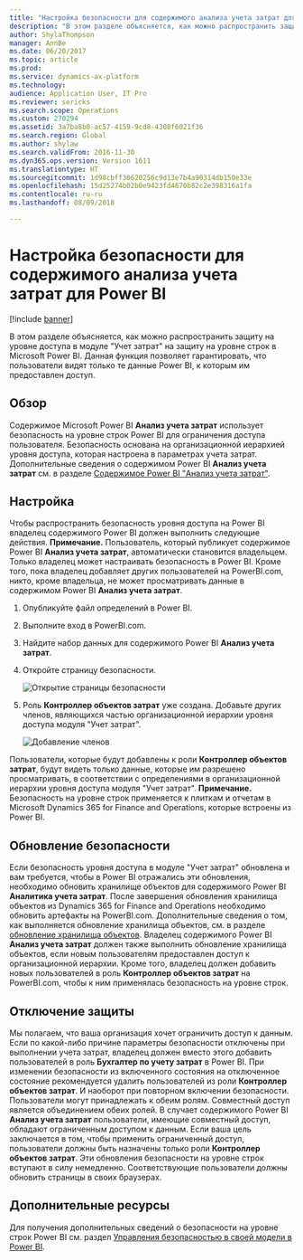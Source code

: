 ```yaml
---
title: "Настройка безопасности для содержимого анализа учета затрат для Power BI"
description: "В этом разделе объясняется, как можно распространить защиту на уровне доступа в модуле \"Учет затрат\" на защиту на уровне строк в Microsoft Power BI. Данная функция позволяет гарантировать, что пользователи видят только те данные Power BI, к которым им предоставлен доступ."
author: ShylaThompson
manager: AnnBe
ms.date: 06/20/2017
ms.topic: article
ms.prod: 
ms.service: dynamics-ax-platform
ms.technology: 
audience: Application User, IT Pro
ms.reviewer: sericks
ms.search.scope: Operations
ms.custom: 270294
ms.assetid: 3a7ba8b0-ac57-4159-9cd8-4308f6021f36
ms.search.region: Global
ms.author: shylaw
ms.search.validFrom: 2016-11-30
ms.dyn365.ops.version: Version 1611
ms.translationtype: HT
ms.sourcegitcommit: 1d98cbff30620256c9d13e7b4a90314db150e33e
ms.openlocfilehash: 15d25274b02b0e9423fd4670b82c2e398316a1fa
ms.contentlocale: ru-ru
ms.lasthandoff: 08/09/2018

---
```


# <a name="set-up-security-for-the-cost-accounting-analysis-power-bi-content"></a>Настройка безопасности для содержимого анализа учета затрат для Power BI

[!include [banner](../includes/banner.md)]

В этом разделе объясняется, как можно распространить защиту на уровне доступа в модуле "Учет затрат" на защиту на уровне строк в Microsoft Power BI. Данная функция позволяет гарантировать, что пользователи видят только те данные Power BI, к которым им предоставлен доступ.

<a name="overview"></a>Обзор
--------

Содержимое Microsoft Power BI **Анализ учета затрат** использует безопасность на уровне строк Power BI для ограничения доступа пользователя. Безопасность основана на организационной иерархией уровня доступа, которая настроена в параметрах учета затрат. Дополнительные сведения о содержимом Power BI **Анализ учета затрат** см. в разделе [Содержимое Power BI "Анализ учета затрат"](cost-accounting-analysis-content-pack.md).

## <a name="setup"></a>Настройка
Чтобы распространить безопасность уровня доступа на Power BI владелец содержимого Power BI должен выполнить следующие действия. **Примечание.** Пользователь, который публикует содержимое Power BI **Анализ учета затрат**, автоматически становится владельцем. Только владелец может настраивать безопасность в Power BI. Кроме того, пока владелец добавляет других пользователей на PowerBI.com, никто, кроме владельца, не может просматривать данные в содержимом Power BI **Анализ учета затрат**.

1.  Опубликуйте файл определений в Power BI.
2.  Выполните вход в PowerBI.com.
3.  Найдите набор данных для содержимого Power BI **Анализ учета затрат**.
4.  Откройте страницу безопасности. 

    ![Открытие страницы безопасности](./media/CA-picture-1.png)

5.  Роль **Контроллер объектов затрат** уже создана. Добавьте других членов, являющихся частью организационной иерархии уровня доступа модуля "Учет затрат". 

    ![Добавление членов](./media/CA-picture-2.png)

Пользователи, которые будут добавлены к роли **Контроллер объектов затрат**, будут видеть только данные, которые им разрешено просматривать, в соответствии с определениями в организационной иерархии уровня доступа модуля "Учет затрат". **Примечание.** Безопасность на уровне строк применяется к плиткам и отчетам в Microsoft Dynamics 365 for Finance and Operations, которые встроены из Power BI.

## <a name="updating-security"></a>Обновление безопасности
Если безопасность уровня доступа в модуле "Учет затрат" обновлена и вам требуется, чтобы в Power BI отражались эти обновления, необходимо обновить хранилище объектов для содержимого Power BI **Аналитика учета затрат**. После завершения обновления хранилища объектов из Dynamics 365 for Finance and Operations необходимо обновить артефакты на PowerBI.com. Дополнительные сведения о том, как выполняется обновление хранилища объектов, см. в разделе [обновление хранилища объектов](power-bi-integration-entity-store.md#update-entity-store). Владелец содержимого Power BI **Анализ учета затрат** должен также выполнить обновление хранилища объектов, если новым пользователям предоставлен доступ к организационной иерархии. Кроме того, владелец должен добавить новых пользователей в роль **Контроллер объектов затрат** на PowerBI.com, чтобы к ним применялась безопасность на уровне строк.

## <a name="disabling-security"></a>Отключение защиты
Мы полагаем, что ваша организация хочет ограничить доступ к данным. Если по какой-либо причине параметры безопасности отключены при выполнении учета затрат, владелец должен вместо этого добавить пользователей в роль **Бухгалтер по учету затрат** в Power BI. При изменении безопасности из включенного состояния на отключенное состояние рекомендуется удалить пользователей из роли **Контроллер объектов затрат**. И наоборот при повторном включении безопасности. Пользователи могут принадлежать к обеим ролям. Совместный доступ является объединением обеих ролей. В случает содержимого Power BI **Анализ учета затрат** пользователи, имеющие совместный доступ, обладают ограниченным доступом к данным. Если ваша цель заключается в том, чтобы применить ограниченный доступ, пользователи должны быть назначены только роли **Контроллер объектов затрат**. Эти обновления безопасности на уровне строк вступают в силу немедленно. Соответствующие пользователи должны обновить страницы в своих браузерах.

## <a name="additional-resources"></a>Дополнительные ресурсы
Для получения дополнительных сведений о безопасности на уровне строк Power BI см. раздел [Управления безопасностью в своей модели в Power BI](https://powerbi.microsoft.com/en-us/documentation/powerbi-admin-rls/#manage-security-on-your-model).




